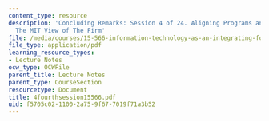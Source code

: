 ```yaml
---
content_type: resource
description: 'Concluding Remarks: Session 4 of 24. Aligning Programs and Processes.
  The MIT View of The Firm'
file: /media/courses/15-566-information-technology-as-an-integrating-force-in-manufacturing-spring-2003/f5705c0211002a759f677019f71a3b52_4fourthsession15566.pdf
file_type: application/pdf
learning_resource_types:
- Lecture Notes
ocw_type: OCWFile
parent_title: Lecture Notes
parent_type: CourseSection
resourcetype: Document
title: 4fourthsession15566.pdf
uid: f5705c02-1100-2a75-9f67-7019f71a3b52
---
```

